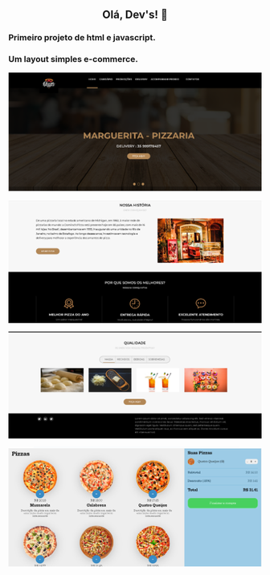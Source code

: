 ## <h2 align="center">      Olá, Dev's! 👋  </h2>

<h3> Primeiro projeto de html e javascript.</h3>
<h3>Um layout simples e-commerce.</h3>

![inicial](https://github.com/andradecamila-dev/PizzariaJavaScript/blob/f714e7a1a93c682a702bf6044c7479ec66ea0f57/inicial.png)


![history](https://github.com/andradecamila-dev/PizzariaJavaScript/blob/f714e7a1a93c682a702bf6044c7479ec66ea0f57/history.png)


![footer](https://github.com/andradecamila-dev/PizzariaJavaScript/blob/f714e7a1a93c682a702bf6044c7479ec66ea0f57/footer.png)

![modalpizza](https://github.com/andradecamila-dev/PizzariaJavaScript/blob/f714e7a1a93c682a702bf6044c7479ec66ea0f57/modal.png)
